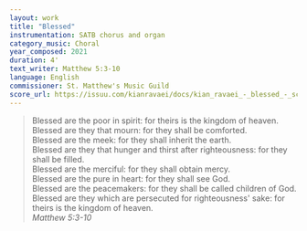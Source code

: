 ```yaml
---
layout: work
title: "Blessed"
instrumentation: SATB chorus and organ
category_music: Choral
year_composed: 2021
duration: 4'
text_writer: Matthew 5:3-10
language: English
commissioner: St. Matthew's Music Guild
score_url: https://issuu.com/kianravaei/docs/kian_ravaei_-_blessed_-_score
---
```


<blockquote>
<p>
<span class="teaser">Blessed are the poor in spirit: for theirs is the kingdom of heaven.<br>
Blessed are they that mourn: for they shall be comforted.<br>
Blessed are the meek: for they shall inherit the earth.<br>
Blessed are they that hunger and thirst after righteousness: for they shall be filled.<br>
Blessed are the merciful: for they shall obtain mercy.<br>
Blessed are the pure in heart: for they shall see God.<br>
Blessed are the peacemakers: for they shall be called children of God.<br>
Blessed are they which are persecuted for righteousness' sake: for theirs is the kingdom of heaven.<br>
</span>
<cite>Matthew 5:3-10</cite>
</p>
</blockquote>
